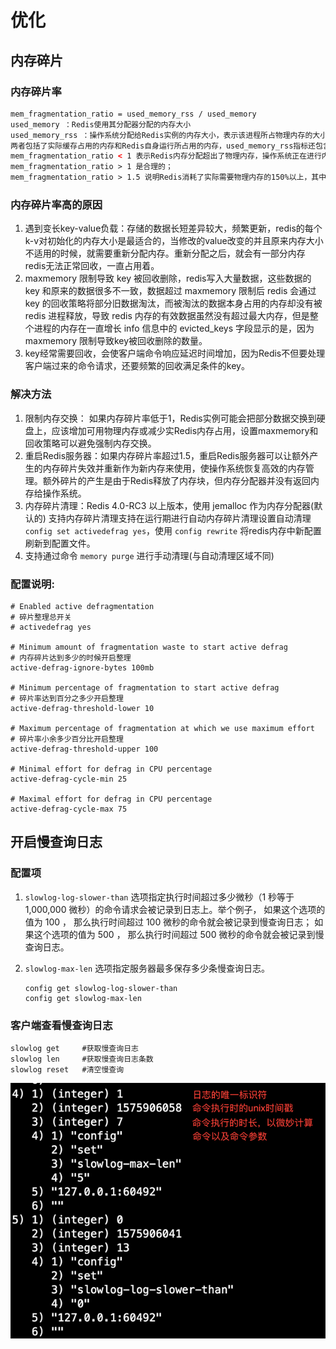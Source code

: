 # 优化

## 内存碎片

### 内存碎片率

```html
mem_fragmentation_ratio = used_memory_rss / used_memory
used_memory ：Redis使用其分配器分配的内存大小
used_memory_rss ：操作系统分配给Redis实例的内存大小，表示该进程所占物理内存的大小
两者包括了实际缓存占用的内存和Redis自身运行所占用的内存，used_memory_rss指标还包含了内存碎片的开销，内存碎片是由操作系统低效的分配/回收物理内存导致的。
mem_fragmentation_ratio < 1 表示Redis内存分配超出了物理内存，操作系统正在进行内存交换，内存交换会引起非常明显的响应延迟；
mem_fragmentation_ratio > 1 是合理的；
mem_fragmentation_ratio > 1.5 说明Redis消耗了实际需要物理内存的150%以上，其中50%是内存碎片率。
```

### 内存碎片率高的原因

1. 遇到变长key-value负载：存储的数据长短差异较大，频繁更新，redis的每个k-v对初始化的内存大小是最适合的，当修改的value改变的并且原来内存大小不适用的时候，就需要重新分配内存。重新分配之后，就会有一部分内存redis无法正常回收，一直占用着。
2. maxmemory 限制导致 key 被回收删除，redis写入大量数据，这些数据的 key 和原来的数据很多不一致，数据超过 maxmemory 限制后 redis 会通过 key 的回收策略将部分旧数据淘汰，而被淘汰的数据本身占用的内存却没有被 redis 进程释放，导致 redis 内存的有效数据虽然没有超过最大内存，但是整个进程的内存在一直增长 info 信息中的 evicted_keys 字段显示的是，因为 maxmemory 限制导致key被回收删除的数量。
3. key经常需要回收，会使客户端命令响应延迟时间增加，因为Redis不但要处理客户端过来的命令请求，还要频繁的回收满足条件的key。

### 解决方法

1. 限制内存交换： 如果内存碎片率低于1，Redis实例可能会把部分数据交换到硬盘上，应该增加可用物理内存或减少实Redis内存占用，设置maxmemory和回收策略可以避免强制内存交换。
2. 重启Redis服务器：如果内存碎片率超过1.5，重启Redis服务器可以让额外产生的内存碎片失效并重新作为新内存来使用，使操作系统恢复高效的内存管理。额外碎片的产生是由于Redis释放了内存块，但内存分配器并没有返回内存给操作系统。
3. 内存碎片清理：Redis 4.0-RC3 以上版本，使用 jemalloc 作为内存分配器(默认的) 支持内存碎片清理支持在运行期进行自动内存碎片清理设置自动清理 `config set activedefrag yes`，使用 `config rewrite` 将redis内存中新配置刷新到配置文件。
4. 支持通过命令 `memory purge` 进行手动清理(与自动清理区域不同)

### 配置说明:

```redis
# Enabled active defragmentation
# 碎片整理总开关
# activedefrag yes

# Minimum amount of fragmentation waste to start active defrag
# 内存碎片达到多少的时候开启整理
active-defrag-ignore-bytes 100mb

# Minimum percentage of fragmentation to start active defrag
# 碎片率达到百分之多少开启整理
active-defrag-threshold-lower 10

# Maximum percentage of fragmentation at which we use maximum effort
# 碎片率小余多少百分比开启整理
active-defrag-threshold-upper 100

# Minimal effort for defrag in CPU percentage
active-defrag-cycle-min 25

# Maximal effort for defrag in CPU percentage
active-defrag-cycle-max 75
```

## 开启慢查询日志

### 配置项

1. `slowlog-log-slower-than` 选项指定执行时间超过多少微秒（1 秒等于 1,000,000 微秒）的命令请求会被记录到日志上。举个例子， 如果这个选项的值为 100 ， 那么执行时间超过 100 微秒的命令就会被记录到慢查询日志； 如果这个选项的值为 500 ， 那么执行时间超过 500 微秒的命令就会被记录到慢查询日志。

2. `slowlog-max-len` 选项指定服务器最多保存多少条慢查询日志。

   ```redis
   config get slowlog-log-slower-than
   config get slowlog-max-len
   ```

### 客户端查看慢查询日志

```redis
slowlog get 	#获取慢查询日志
slowlog len 	#获取慢查询日志条数
slowlog reset 	#清空慢查询	
```

![截屏2019-12-09下午11.48.36](./image/截屏2019-12-09下午11.48.36.png)

